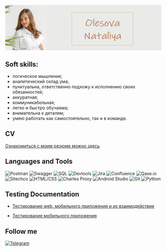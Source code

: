 ![Header](https://github.com/Olesova-Natali/Olesova-Natali/blob/main/assets/%D0%BC%D0%B0%D0%BC%D0%B0.png)

## Soft skills:
- логическое мышление;
- аналитический склад ума;
- пунктуальна, ответственно подхожу к исполнению своих обязанностей;
- аккуратная;
- коммуникабельная;
- легко и быстро обучаема;
- внимательна к деталям;
- умею работать как самостоятельно, так и в команде.

## CV
[Ознакомиться с моим резюме можно здесь](https://drive.google.com/file/d/1gCTMvH_0QnKHmdyVB1ZsNsB9UOR6212h/view?usp=sharing)

## Languages and Tools
![Postman](https://img.shields.io/badge/-Postman-EBEBE9?style=for-the-badge&logo=postman)
![Swagger](https://img.shields.io/badge/-Swagger-EBEBE9?style=for-the-badge&logo=Swagger)
![SQL](https://img.shields.io/badge/-SQL-EBEBE9?style=for-the-badge&logo=postgreSQL)
![Devtools](https://img.shields.io/badge/-Devtools-EBEBE9?style=for-the-badge&logo=googlechrome)
![Jira](https://img.shields.io/badge/-Jira-EBEBE9?style=for-the-badge&logo=Jira&logoColor=1C9DEB)
![Confluence](https://img.shields.io/badge/-Confluence-EBEBE9?style=for-the-badge&logo=Confluence&logoColor=1C9DEB)
![Qase.io](https://img.shields.io/badge/-Qase.io-EBEBE9?style=for-the-badge&logo=Qase)
![Sitechco](https://img.shields.io/badge/-Sitechco-EBEBE9?style=for-the-badge&logo=Sitechco)
![HTML/CSS](https://img.shields.io/badge/-HTML/CSS-EBEBE9?style=for-the-badge&logo=CSS)
![Charles Proxy](https://img.shields.io/badge/-Charles_Proxy-EBEBE9?style=for-the-badge&logo=CharlesProxy)
![Android Studio](https://img.shields.io/badge/-Android_Studio-EBEBE9?style=for-the-badge&logo=AndroidStudio)
![Git](https://img.shields.io/badge/-Git-EBEBE9?style=for-the-badge&logo=Git)
![Python](https://img.shields.io/badge/-Python-EBEBE9?style=for-the-badge&logo=Python)

## Testing Documentation
- [Тестирование web, мобильного приложения и их взаимодействие](https://drive.google.com/file/d/1ZMJ9NsC55XqPJakU0W0RGuRH3Z7NLm25/view?usp=sharing)

- [Тестирование мобильного приложения](https://drive.google.com/file/d/1sIgLrtMe8VHrEIcBmJoqJmqDNOFdEkoH/view?usp=share_link)



## Follow me
[![Telegram](https://img.shields.io/badge/-Telegram-EBEBE9?style=for-the-badge&logo=telegram&logoColor=27A0D9)](https://t.me/olesovaN)
